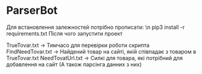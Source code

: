 # ParserBot
Для встановлення залежностей потрібно прописати: \n
pip3 install -r requirements.txt
Після чого запустити проект

TrueTovar.txt -> Тимчасо для перевірки роботи скрипта
FindNeedTovar.txt -> Найдений товар на сайті, якій співпадає з товаром в TrueTovar.txt
NeedTovatUrl.txt -> Силкі для товара, які потрібний для добавлення на сайт (А також парсінга данних з них)